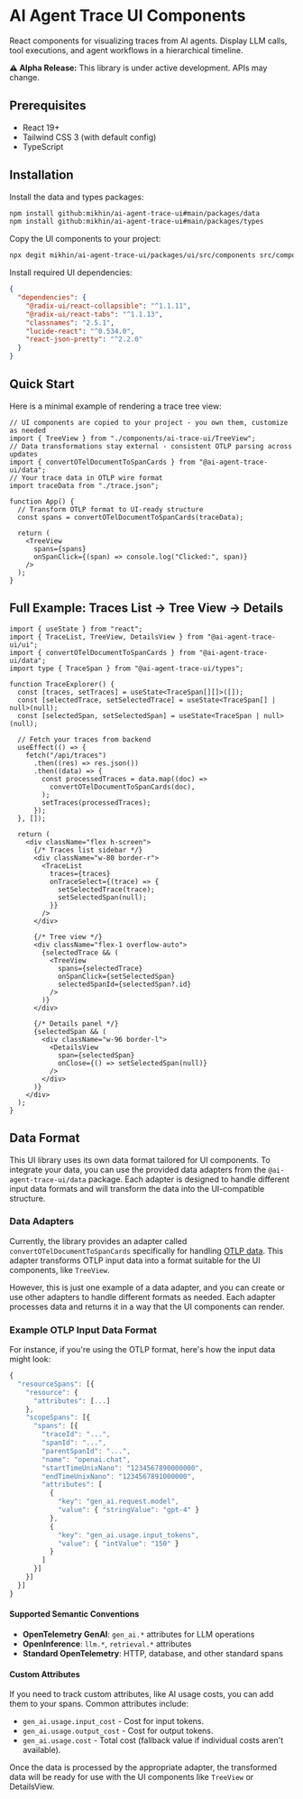 # AI Agent Trace UI Components

React components for visualizing traces from AI agents. Display LLM calls, tool executions, and agent workflows in a hierarchical timeline.

**⚠️ Alpha Release:** This library is under active development. APIs may change.

## Prerequisites

- React 19+
- Tailwind CSS 3 (with default config)
- TypeScript

## Installation

Install the data and types packages:

```bash
npm install github:mikhin/ai-agent-trace-ui#main/packages/data
npm install github:mikhin/ai-agent-trace-ui#main/packages/types
```

Copy the UI components to your project:

```bash
npx degit mikhin/ai-agent-trace-ui/packages/ui/src/components src/components/ai-trace-ui
```

Install required UI dependencies:

```json
{
  "dependencies": {
    "@radix-ui/react-collapsible": "^1.1.11",
    "@radix-ui/react-tabs": "^1.1.13",
    "classnames": "2.5.1",
    "lucide-react": "^0.534.0",
    "react-json-pretty": "^2.2.0"
  }
}
```

## Quick Start

Here is a minimal example of rendering a trace tree view:

```tsx
// UI components are copied to your project - you own them, customize as needed
import { TreeView } from "./components/ai-trace-ui/TreeView";
// Data transformations stay external - consistent OTLP parsing across updates
import { convertOTelDocumentToSpanCards } from "@ai-agent-trace-ui/data";
// Your trace data in OTLP wire format
import traceData from "./trace.json";

function App() {
  // Transform OTLP format to UI-ready structure
  const spans = convertOTelDocumentToSpanCards(traceData);

  return (
    <TreeView
      spans={spans}
      onSpanClick={(span) => console.log("Clicked:", span)}
    />
  );
}
```

## Full Example: Traces List → Tree View → Details

```tsx
import { useState } from "react";
import { TraceList, TreeView, DetailsView } from "@ai-agent-trace-ui/ui";
import { convertOTelDocumentToSpanCards } from "@ai-agent-trace-ui/data";
import type { TraceSpan } from "@ai-agent-trace-ui/types";

function TraceExplorer() {
  const [traces, setTraces] = useState<TraceSpan[][]>([]);
  const [selectedTrace, setSelectedTrace] = useState<TraceSpan[] | null>(null);
  const [selectedSpan, setSelectedSpan] = useState<TraceSpan | null>(null);

  // Fetch your traces from backend
  useEffect(() => {
    fetch("/api/traces")
      .then((res) => res.json())
      .then((data) => {
        const processedTraces = data.map((doc) =>
          convertOTelDocumentToSpanCards(doc),
        );
        setTraces(processedTraces);
      });
  }, []);

  return (
    <div className="flex h-screen">
      {/* Traces list sidebar */}
      <div className="w-80 border-r">
        <TraceList
          traces={traces}
          onTraceSelect={(trace) => {
            setSelectedTrace(trace);
            setSelectedSpan(null);
          }}
        />
      </div>

      {/* Tree view */}
      <div className="flex-1 overflow-auto">
        {selectedTrace && (
          <TreeView
            spans={selectedTrace}
            onSpanClick={setSelectedSpan}
            selectedSpanId={selectedSpan?.id}
          />
        )}
      </div>

      {/* Details panel */}
      {selectedSpan && (
        <div className="w-96 border-l">
          <DetailsView
            span={selectedSpan}
            onClose={() => setSelectedSpan(null)}
          />
        </div>
      )}
    </div>
  );
}
```

## Data Format

This UI library uses its own data format tailored for UI components. To integrate your data, you can use the provided data adapters from the `@ai-agent-trace-ui/data` package. Each adapter is designed to handle different input data formats and will transform the data into the UI-compatible structure.

### Data Adapters

Currently, the library provides an adapter called `convertOTelDocumentToSpanCards` specifically for handling [OTLP data](https://opentelemetry.io/docs/specs/otel/protocol/file-exporter/). This adapter transforms OTLP input data into a format suitable for the UI components, like `TreeView`.

However, this is just one example of a data adapter, and you can create or use other adapters to handle different formats as needed. Each adapter processes data and returns it in a way that the UI components can render.

### Example OTLP Input Data Format

For instance, if you're using the OTLP format, here's how the input data might look:

```typescript
{
  "resourceSpans": [{
    "resource": {
      "attributes": [...]
    },
    "scopeSpans": [{
      "spans": [{
        "traceId": "...",
        "spanId": "...",
        "parentSpanId": "...",
        "name": "openai.chat",
        "startTimeUnixNano": "1234567890000000",
        "endTimeUnixNano": "1234567891000000",
        "attributes": [
          {
            "key": "gen_ai.request.model",
            "value": { "stringValue": "gpt-4" }
          },
          {
            "key": "gen_ai.usage.input_tokens",
            "value": { "intValue": "150" }
          }
        ]
      }]
    }]
  }]
}
```

#### Supported Semantic Conventions

- **OpenTelemetry GenAI**: `gen_ai.*` attributes for LLM operations
- **OpenInference**: `llm.*`, `retrieval.*` attributes
- **Standard OpenTelemetry**: HTTP, database, and other standard spans

#### Custom Attributes

If you need to track custom attributes, like AI usage costs, you can add them to your spans. Common attributes include:

- `gen_ai.usage.input_cost` - Cost for input tokens.
- `gen_ai.usage.output_cost` - Cost for output tokens.
- `gen_ai.usage.cost` - Total cost (fallback value if individual costs aren't available).

Once the data is processed by the appropriate adapter, the transformed data will be ready for use with the UI components like `TreeView` or DetailsView.
